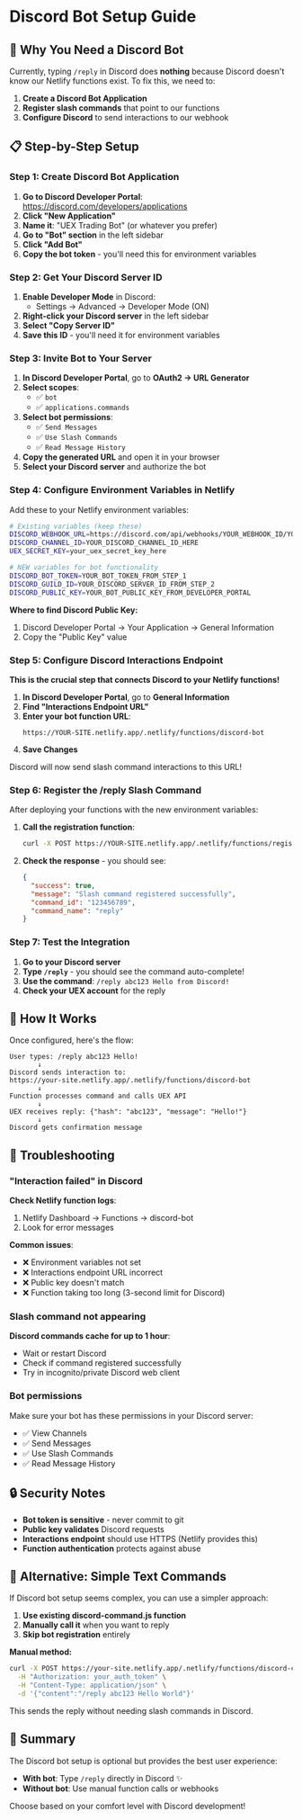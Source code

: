 # Discord Bot Setup Guide

## 🤖 Why You Need a Discord Bot

Currently, typing `/reply` in Discord does **nothing** because Discord doesn't know our Netlify functions exist. To fix this, we need to:

1. **Create a Discord Bot Application**
2. **Register slash commands** that point to our functions
3. **Configure Discord** to send interactions to our webhook

## 📋 Step-by-Step Setup

### Step 1: Create Discord Bot Application

1. **Go to Discord Developer Portal**: https://discord.com/developers/applications
2. **Click "New Application"**
3. **Name it**: "UEX Trading Bot" (or whatever you prefer)
4. **Go to "Bot" section** in the left sidebar
5. **Click "Add Bot"**
6. **Copy the bot token** - you'll need this for environment variables

### Step 2: Get Your Discord Server ID

1. **Enable Developer Mode** in Discord:
   - Settings → Advanced → Developer Mode (ON)
2. **Right-click your Discord server** in the left sidebar
3. **Select "Copy Server ID"**
4. **Save this ID** - you'll need it for environment variables

### Step 3: Invite Bot to Your Server

1. **In Discord Developer Portal**, go to **OAuth2 → URL Generator**
2. **Select scopes**:
   - ✅ `bot`
   - ✅ `applications.commands`
3. **Select bot permissions**:
   - ✅ `Send Messages`
   - ✅ `Use Slash Commands`
   - ✅ `Read Message History`
4. **Copy the generated URL** and open it in your browser
5. **Select your Discord server** and authorize the bot

### Step 4: Configure Environment Variables in Netlify

Add these to your Netlify environment variables:

```bash
# Existing variables (keep these)
DISCORD_WEBHOOK_URL=https://discord.com/api/webhooks/YOUR_WEBHOOK_ID/YOUR_WEBHOOK_TOKEN
DISCORD_CHANNEL_ID=YOUR_DISCORD_CHANNEL_ID_HERE
UEX_SECRET_KEY=your_uex_secret_key_here

# NEW variables for bot functionality
DISCORD_BOT_TOKEN=YOUR_BOT_TOKEN_FROM_STEP_1
DISCORD_GUILD_ID=YOUR_DISCORD_SERVER_ID_FROM_STEP_2
DISCORD_PUBLIC_KEY=YOUR_BOT_PUBLIC_KEY_FROM_DEVELOPER_PORTAL
```

**Where to find Discord Public Key:**
1. Discord Developer Portal → Your Application → General Information
2. Copy the "Public Key" value

### Step 5: Configure Discord Interactions Endpoint

**This is the crucial step that connects Discord to your Netlify functions!**

1. **In Discord Developer Portal**, go to **General Information**
2. **Find "Interactions Endpoint URL"**
3. **Enter your bot function URL**:
   ```
   https://YOUR-SITE.netlify.app/.netlify/functions/discord-bot
   ```
4. **Save Changes**

Discord will now send slash command interactions to this URL!

### Step 6: Register the /reply Slash Command

After deploying your functions with the new environment variables:

1. **Call the registration function**:
   ```bash
   curl -X POST https://YOUR-SITE.netlify.app/.netlify/functions/register-discord-commands
   ```

2. **Check the response** - you should see:
   ```json
   {
     "success": true,
     "message": "Slash command registered successfully",
     "command_id": "123456789",
     "command_name": "reply"
   }
   ```

### Step 7: Test the Integration

1. **Go to your Discord server**
2. **Type `/reply`** - you should see the command auto-complete!
3. **Use the command**: `/reply abc123 Hello from Discord!`
4. **Check your UEX account** for the reply

## 🔄 How It Works

Once configured, here's the flow:

```
User types: /reply abc123 Hello!
       ↓
Discord sends interaction to:
https://your-site.netlify.app/.netlify/functions/discord-bot
       ↓  
Function processes command and calls UEX API
       ↓
UEX receives reply: {"hash": "abc123", "message": "Hello!"}
       ↓
Discord gets confirmation message
```

## 🐛 Troubleshooting

### "Interaction failed" in Discord

**Check Netlify function logs**:
1. Netlify Dashboard → Functions → discord-bot
2. Look for error messages

**Common issues**:
- ❌ Environment variables not set
- ❌ Interactions endpoint URL incorrect
- ❌ Public key doesn't match
- ❌ Function taking too long (3-second limit for Discord)

### Slash command not appearing

**Discord commands cache for up to 1 hour**:
- Wait or restart Discord
- Check if command registered successfully
- Try in incognito/private Discord web client

### Bot permissions

Make sure your bot has these permissions in your Discord server:
- ✅ View Channels
- ✅ Send Messages  
- ✅ Use Slash Commands
- ✅ Read Message History

## 🔒 Security Notes

- **Bot token is sensitive** - never commit to git
- **Public key validates** Discord requests
- **Interactions endpoint** should use HTTPS (Netlify provides this)
- **Function authentication** protects against abuse

## 🚀 Alternative: Simple Text Commands

If Discord bot setup seems complex, you can use a simpler approach:

1. **Use existing discord-command.js function**
2. **Manually call it** when you want to reply
3. **Skip bot registration** entirely

**Manual method:**
```bash
curl -X POST https://your-site.netlify.app/.netlify/functions/discord-command \
  -H "Authorization: your_auth_token" \
  -H "Content-Type: application/json" \
  -d '{"content":"/reply abc123 Hello World"}'
```

This sends the reply without needing slash commands in Discord.

## 📝 Summary

The Discord bot setup is optional but provides the best user experience:

- **With bot**: Type `/reply` directly in Discord ✨
- **Without bot**: Use manual function calls or webhooks

Choose based on your comfort level with Discord development! 